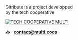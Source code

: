 <!-- IMAGES -->
<!-- <div class="columns is-multiline is-8 is-centered is-vcentered mt-6">

  <div class="column is-half has-text-centered">
    <img
      src="https://raw.githubusercontent.com/multi-coop/gitribute-documentation-content/main/images/logo_GITRIBUTE_title.png"
      alt="GITRIBUTE LOGO"
    />
  </div>
  <div class="column is-half has-text-centered">
    <a class=""
      href="https://www.multi.coop/"
      target="_blank">
      <img
        src="https://raw.githubusercontent.com/multi-coop/gitribute-documentation-content/main/images/logos/logo-multi-003.png"
        alt="TECH COOPERATIVE MULTI"
      />
    </a>
    </p>
  </div>
</div> -->

<!-- TEXTS -->
<div class="columns is-multiline is-8 is-centered mb-6">
  <!-- <div class="column is-half has-text-centered">
    <h5 class="has-text-centered pt-5 is-italic">
      Informations & contact
    </h5>
    <p class="has-text-centered">
      For more infos about Gitribute <br>
      contact us at
    </p>
    <p class="has-text-centered is-size-4 mt-6">
      📥 &nbsp;
      <a href="mailto:contact@multi.coop">
        <b>contact@multi.coop</b>
      </a>
    </p>
  </div> -->
  <div class="column is-half has-text-centered">
    <p class="has-text-centered my-6">
      Gitribute is a project developped<br>
      by the tech cooperative 
      <!-- <a href="https://multi.coop" target="_blank">
        <b>multi</b>
      </a> -->
    </p>
    <a class=""
      href="https://www.multi.coop/"
      target="_blank">
      <img
        src="https://raw.githubusercontent.com/multi-coop/gitribute-documentation-content/main/images/logos/logo-multi-003.png"
        alt="TECH COOPERATIVE MULTI"
      />
    </a>
    <!-- <h5 class="has-text-centered pt-5 is-italic">
      Tech cooperative multi
    </h5> -->
    <p class="has-text-centered is-size-4 mt-6">
      <!-- 🌐 &nbsp;
      <a href="https://multi.coop" target="_blank">
        <b>multi.coop</b>
      </a> -->
      📥 &nbsp;
      <a href="mailto:contact@multi.coop">
        <b>contact@multi.coop</b>
      </a>
    </p>
  </div>
</div>

